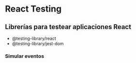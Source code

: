 # React Testing

## Librerías para testear aplicaciones React

- @testing-library/react
- @testing-library/jest-dom

### Simular eventos

